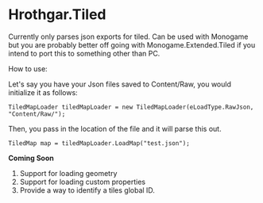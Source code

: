 # Hrothgar.Tiled
Currently only parses json exports for tiled.
Can be used with Monogame but you are probably better off going with Monogame.Extended.Tiled if you intend to port this to something other than PC.


How to use:

Let's say you have your Json files saved to Content/Raw, you would initialize it as follows:
```
TiledMapLoader tiledMapLoader = new TiledMapLoader(eLoadType.RawJson, "Content/Raw/");

```

Then, you pass in the location of the file and it will parse this out.
```
TiledMap map = tiledMapLoader.LoadMap("test.json");
```

**Coming Soon**
1) Support for loading geometry
2) Support for loading custom properties
3) Provide a way to identify a tiles global ID.

